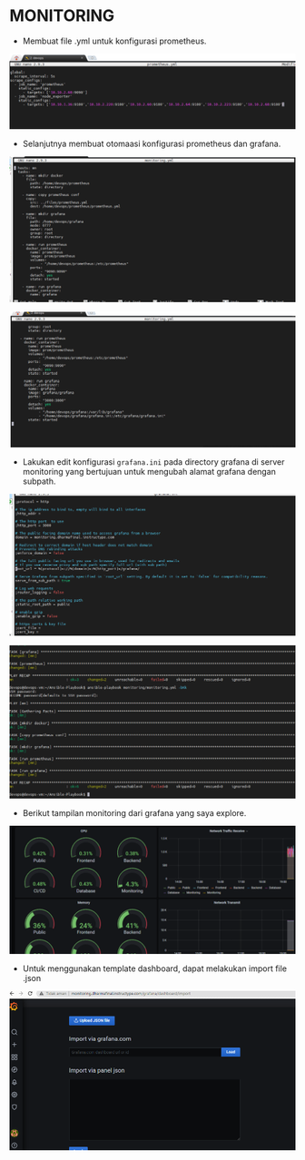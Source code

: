 # MONITORING

- Membuat file .yml untuk konfigurasi prometheus.

![text](./asset/Screenshot_1.png)

- Selanjutnya membuat otomaasi konfigurasi prometheus dan grafana.

![text](./asset/Screenshot_5.png)

![text](./asset/Screenshot_6.png)

- Lakukan edit konfigurasi `grafana.ini` pada directory grafana di server monitoring yang bertujuan untuk mengubah alamat grafana dengan subpath.

![text](./asset/Screenshot_7.png)

![text](./asset/Screenshot_2.png)

- Berikut tampilan monitoring dari grafana yang saya explore.

![text](./asset/Screenshot_4.png)

- Untuk menggunakan template dashboard, dapat melakukan import file .json

![text](./asset/Screenshot_3.png)



